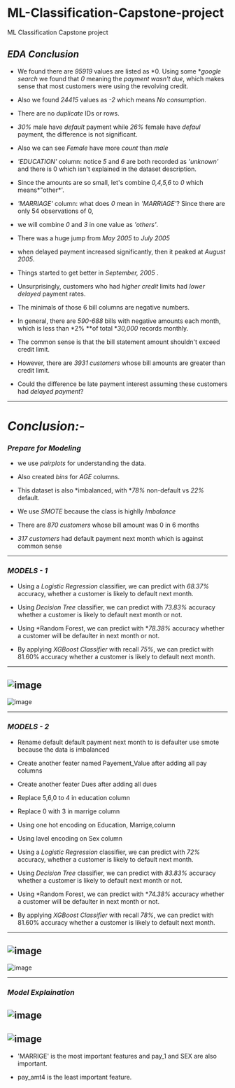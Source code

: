 # ML-Classification-Capstone-project
ML Classification Capstone project
## *EDA Conclusion*
* We found there are *95919* values are listed as *0. Using some **google search* we found that *0*  meaning the *payment wasn't due*, which makes sense that most customers were using the revolving credit.
* Also we found *24415* values as *-2* which means *No consumption*.

* There are no *duplicate* IDs or rows.

* *30%* male have *default* payment while *26%* female have *defaul* payment, the difference is not significant.

* Also we can see *Female* have more *count* than *male*
* *'EDUCATION'* column: notice *5* and *6* are both recorded as *'unknown'* and there is 0 which isn't explained in the dataset description. 

* Since the amounts are so small, let's combine *0,4,5,6* to *0* which means*"other*'.

* *'MARRIAGE'* column: what does *0* mean in *'MARRIAGE'*? Since there are only  54 observations of 0, 

* we will combine *0* and *3* in one value as *'others'*.
* There was a huge jump from *May 2005*  to *July 2005* 

* when delayed payment increased significantly, then it peaked at *August 2005*.

* Things started to get better in *September, 2005* .

* Unsurprisingly, customers who had *higher credit* limits had *lower delayed* payment rates.
*  The minimals of those 6 bill columns are negative numbers. 

* In general, there are *590-688* bills with negative amounts each month, which is less than *2% **of total **30,000* records monthly.

* The common sense is that the bill statement amount shouldn't exceed credit limit.

*  However, there are *3931 customers* whose bill amounts are greater than credit limit. 

* Could the difference be late payment interest assuming these customers had *delayed payment*?

---

# *Conclusion:-*


### *Prepare for Modeling*

* we use *pairplots* for understanding the data.

* Also created *bins* for *AGE* columns.

* This dataset is also *imbalanced, with **78%* non-default vs *22%* default.

* We use *SMOTE* because the class is highlly *Imbalance*

* There are *870 customers* whose bill amount was 0 in 6 months

* *317* *customers* had default payment next month which is against common sense

---




### *MODELS - 1*

* Using a *Logistic Regression* classifier, we can predict with *68.37%* accuracy, whether a customer is likely to default next month.

* Using *Decision Tree* classifier, we can predict with *73.83%* accuracy whether a customer is likely to default next month or not.

* Using *Random Forest, we can predict with **78.38%* accuracy whether a customer will be defaulter in next month or not.

* By applying *XGBoost Classifier* with recall *75%*, we can predict with 81.60% accuracy whether a customer is likely to default next month.
---
![image](https://user-images.githubusercontent.com/112492310/208240496-a7d5a09a-53c5-4f99-b770-3451ce5f6bce.png)
---
![image](https://user-images.githubusercontent.com/112492310/208240537-67056714-2c22-422d-935f-21dd59e3065c.png)

---
### *MODELS - 2*

* Rename default default payment next month to is defaulter
use smote because the data is imbalanced

* Create another feater named Payement_Value after adding all pay columns
* Create another feater Dues after adding all dues
* Replace 5,6,0 to 4 in education column
* Replace 0 with 3 in marrige column
* Using one hot encoding on Education, Marrige,column
* Using lavel encoding on  Sex column

* Using a *Logistic Regression* classifier, we can predict with *72%* accuracy, whether a customer is likely to default next month.

* Using *Decision Tree* classifier, we can predict with *83.83%* accuracy whether a customer is likely to default next month or not.

* Using *Random Forest, we can predict with **74.38%* accuracy whether a customer will be defaulter in next month or not.

* By applying *XGBoost Classifier* with recall *78%*, we can predict with 81.60% accuracy whether a customer is likely to default next month.
---
![image](https://user-images.githubusercontent.com/112492310/208240366-a01116f6-fe9f-46a9-a011-6b009b137146.png)
---

![image](https://user-images.githubusercontent.com/112492310/208240465-c2ccf98c-cbdb-418e-9f50-e75d7dc163f1.png)

---
### *Model Explaination*
![image](https://user-images.githubusercontent.com/112492310/208240574-4c4dd49b-43e8-4314-96eb-7508f933c196.png)
---
![image](https://user-images.githubusercontent.com/112492310/208240601-5ebaa969-eb13-4b47-ba3e-c83c8353340f.png)
---
* 'MARRIGE' is the most important features and pay_1 and SEX are also important.

* pay_amt4 is the least important feature.
